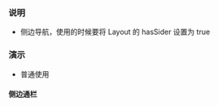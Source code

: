 ### 说明

-   侧边导航，使用的时候要将 Layout 的 hasSider 设置为 true

### 演示

-   普通使用

#### 侧边通栏

```js {"codepath": "full-sider.jsx"}
```
